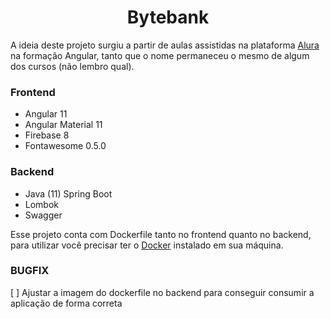 <h1 align="center">Bytebank</h1>

A ideia deste projeto surgiu a partir de aulas assistidas na plataforma [Alura](https://www.alura.com.br/formacao-angular) na formação Angular, tanto que o nome permaneceu o mesmo de algum dos cursos (não lembro qual).

### Frontend ###
* Angular 11
* Angular Material 11
* Firebase 8
* Fontawesome 0.5.0

### Backend ###
* Java (11) Spring Boot 
* Lombok
* Swagger

Esse projeto conta com Dockerfile tanto no frontend quanto no backend, para utilizar você precisar ter o [Docker](https://www.docker.com/get-started) instalado em sua máquina. 


### BUGFIX ###
[ ] Ajustar a imagem do dockerfile no backend para conseguir consumir a aplicação de forma correta

